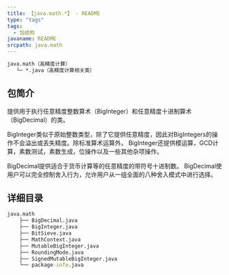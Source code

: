 ```yaml
---
title: 【java.math.*】 - README
type: "tags"
tags:
  - 包结构
javaname: README
srcpath: java.math
---
```


```cmd
java.math（高精度计算）
   └─ *.java（高精度计算相关类）
```

<!-- more -->

## 包简介

提供用于执行任意精度整数算术（BigInteger）和任意精度十进制算术（BigDecimal）的类。 

BigInteger类似于原始整数类型，除了它提供任意精度，因此对BigIntegers的操作不会溢出或丢失精度。除标准算术运算外， BigInteger还提供模运算，GCD计算，素数测试，素数生成，位操作以及一些其他杂项操作。 

BigDecimal提供适合于货币计算等的任意精度的带符号十进制数。 BigDecimal使用户可以完全控制舍入行为，允许用户从一组全面的八种舍入模式中进行选择。

## 详细目录
```cmd
java.math
    ├── BigDecimal.java
    ├── BigInteger.java
    ├── BitSieve.java
    ├── MathContext.java
    ├── MutableBigInteger.java
    ├── RoundingMode.java
    ├── SignedMutableBigInteger.java
    └── package-info.java
```